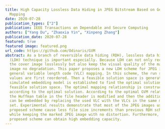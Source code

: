 ```yaml
---
title: High Capacity Lossless Data Hiding in JPEG Bitstream Based on General VLC
  Mapping
date: 2020-07-28
publication_types: ["2"] 
publication: IEEE Transactions on Dependable and Secure Computing
authors: ["Yang Du", "Zhaoxia Yin", "Xinpeng Zhang"]
publication_date: 2020-07-28
featured: true
featured image: featured.png
url_code: https://github.com/Odinaris/GVM
abstract: As a branch of reversible data hiding (RDH), lossless data hiding
  (LDH) technique is important especially. Because LDH can not only reconstruct
  the cover image losslessly but also keep the visual quality of the marked
  image no degradation. This paper proposes a new LDH scheme for JPEG images by
  general variable length code (VLC) mapping. In this scheme, the run size
  values are first reordered. Then a feasible solution space is generated. A
  simulated embedding model is established to find the optimal solution from the
  feasible solution space. The optimal mapping relationship is constructed
  according to the optimal solution. According to the optimal GVM relationship,
  the Huffman table in the file header is modified and then the additional data
  can be embedded by replacing the used VLC with the VLCs in the same mapping
  set. Experimental results demonstrate that most of the JPEG images using the
  proposed scheme cause less file size increments than previous RDH schemes
  while keeping the marked JPEG image with no distortion. Furthermore, the
  proposed scheme can obtain high embedding capacity.
---
```

